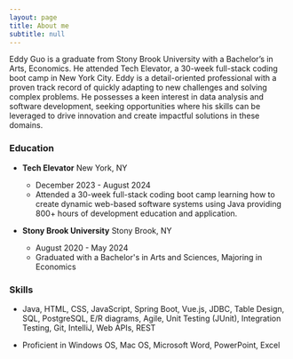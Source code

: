 ```yaml
---
layout: page
title: About me
subtitle: null
---
```


Eddy Guo is a graduate from Stony Brook University with a Bachelor’s in Arts, Economics. He attended Tech Elevator, a 30-week full-stack coding boot camp in New York City. Eddy is a detail-oriented professional with a proven track record of quickly adapting to new challenges and solving complex problems. He possesses a keen interest in data analysis and software development, seeking opportunities where his skills can be leveraged to drive innovation and create impactful solutions in these domains.


### Education

- **Tech Elevator** New York, NY
    - December 2023 - August 2024
    -  Attended a 30-week full-stack coding boot camp learning how to create dynamic web-based software systems using Java providing 800+ hours of development education and application.

-  **Stony Brook University** Stony Brook, NY
    - August 2020 - May 2024
    - Graduated with a Bachelor's in Arts and Sciences, Majoring in Economics

### Skills

- Java, HTML, CSS, JavaScript, Spring Boot, Vue.js, JDBC, Table Design, SQL,
 PostgreSQL, E/R diagrams, Agile, Unit Testing (JUnit), Integration Testing,
 Git, IntelliJ, Web APIs, REST

- Proficient in Windows OS, Mac OS, Microsoft Word, PowerPoint, Excel
